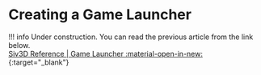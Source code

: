 # Creating a Game Launcher

!!! info
    Under construction. You can read the previous article from the link below.  
    [Siv3D Reference | Game Launcher :material-open-in-new:](https://zenn.dev/reputeless/books/siv3d-documentation/viewer/course-game-launcher){:target="_blank"}